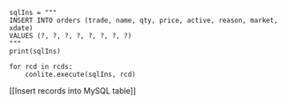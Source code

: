 	sqlIns = """
	INSERT INTO orders (trade, name, qty, price, active, reason, market, xdate)
	VALUES (?, ?, ?, ?, ?, ?, ?, ?)
	"""
	print(sqlIns)
	
	for rcd in rcds:
	    conlite.execute(sqlIns, rcd)
	    

	

[[Insert records into MySQL table]]